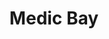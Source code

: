 ---
title: Medic Bay
name: Medic Bay
description_markdown: >-
  Basically the whole hospital for sale. Endorsed by Bruce Wayne, officiated by the Joker. Because even Bruce needs to liquidate his assets during bad times.



garment_type:
price: '9898989898.00'
sku: tiger
stock: 10
sizes:
  - Small
  - Medium
  - Large
  - XL
styles:
  - name: Black
    color: '#000000'
    image: /images/products/medic/medic.jpg

---